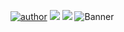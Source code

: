 [![author](https://img.shields.io/badge/Gabriel-author-blue)](https://www.linkedin.com/in/gabriel-martins999/) [![](https://img.shields.io/badge/Power_BI-yellow.svg)](https://powerbi.microsoft.com/pt-br/) [![](https://img.shields.io/badge/Tableau-blue.svg)](https://www.tableau.com/pt-br)
![Banner](https://github.com/GabrielMartinsz/Power_BI/assets/85375993/ec17d426-facd-43ef-a80c-3d913c957225)
